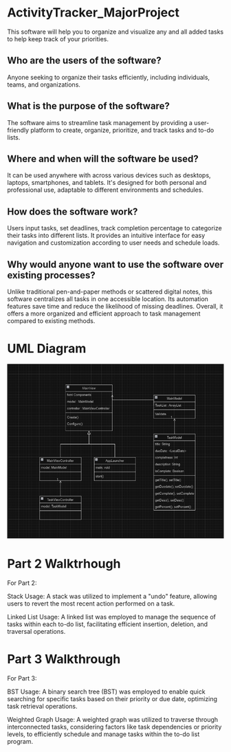 # ActivityTracker_MajorProject
This software will help you to organize and visualize any and all added tasks to help keep track of your priorities.

## Who are the users of the software?
Anyone seeking to organize their tasks efficiently, including individuals, teams, and organizations.
## What is the purpose of the software?
The software aims to streamline task management by providing a user-friendly platform to create, organize, prioritize, and track tasks and to-do lists.
## Where and when will the software be used?
It can be used anywhere with across various devices such as desktops, laptops, smartphones, and tablets. It's designed for both personal and professional use, adaptable to different environments and schedules.
## How does the software work?
Users input tasks, set deadlines, track completion percentage to categorize their tasks into different lists. It provides an intuitive interface for easy navigation and customization according to user needs and schedule loads.
## Why would anyone want to use the software over existing processes?
Unlike traditional pen-and-paper methods or scattered digital notes, this software centralizes all tasks in one accessible location. Its automation features save time and reduce the likelihood of missing deadlines. Overall, it offers a more organized and efficient approach to task management compared to existing methods.
# UML Diagram
![](UMLdiagram.PNG)
# Part 2 Walktrhough
For Part 2:

Stack Usage: A stack was utilized to implement a "undo" feature, allowing users to revert the most recent action performed on a task.

Linked List Usage: A linked list was employed to manage the sequence of tasks within each to-do list, facilitating efficient insertion, deletion, and traversal operations.


# Part 3 Walkthrough
For Part 3:

BST Usage: A binary search tree (BST) was employed to enable quick searching for specific tasks based on their priority or due date, optimizing task retrieval operations.

Weighted Graph Usage: A weighted graph was utilized to traverse through interconnected tasks, considering factors like task dependencies or priority levels, to efficiently schedule and manage tasks within the to-do list program.
